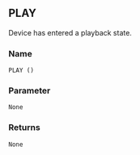 ## PLAY

Device has entered a playback state.

### Name

`PLAY ()`


### Parameter

`None`


### Returns

`None`